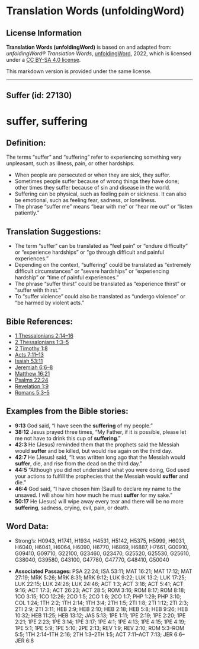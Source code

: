# Translation Words (unfoldingWord)

## License Information

**Translation Words (unfoldingWord)** is based on and adapted from: _unfoldingWord® Translation Words_, [unfoldingWord](https://unfoldingword.org/utw), 2022, which is licensed under a [CC BY-SA 4.0 license](https://creativecommons.org/licenses/by-sa/4.0/legalcode.en).

This markdown version is provided under the same license.



--------------------------------

## Suffer (id: 27130)

suffer, suffering
=================

Definition:
-----------

The terms “suffer” and “suffering” refer to experiencing something very unpleasant, such as illness, pain, or other hardships.

* When people are persecuted or when they are sick, they suffer.
* Sometimes people suffer because of wrong things they have done; other times they suffer because of sin and disease in the world.
* Suffering can be physical, such as feeling pain or sickness. It can also be emotional, such as feeling fear, sadness, or loneliness.
* The phrase “suffer me” means “bear with me” or “hear me out” or “listen patiently.”

Translation Suggestions:
------------------------

* The term “suffer” can be translated as “feel pain” or “endure difficulty” or “experience hardships” or “go through difficult and painful experiences.”
* Depending on the context, “suffering” could be translated as “extremely difficult circumstances” or “severe hardships” or “experiencing hardship” or “time of painful experiences.”
* The phrase “suffer thirst” could be translated as “experience thirst” or “suffer with thirst.”
* To “suffer violence” could also be translated as “undergo violence” or “be harmed by violent acts.”

Bible References:
-----------------

* [1 Thessalonians 2:14–16](https://ref.ly/1Thess2:14-1Thess2:16)
* [2 Thessalonians 1:3–5](https://ref.ly/2Thess1:3-2Thess1:5)
* [2 Timothy 1:8](https://ref.ly/2Tim1:8)
* [Acts 7:11–13](https://ref.ly/Acts7:11-Acts7:13)
* [Isaiah 53:11](https://ref.ly/Isa53:11)
* [Jeremiah 6:6–8](https://ref.ly/Jer6:6-Jer6:8)
* [Matthew 16:21](https://ref.ly/Matt16:21)
* [Psalms 22:24](https://ref.ly/Ps22:24)
* [Revelation 1:9](https://ref.ly/Rev1:9)
* [Romans 5:3–5](https://ref.ly/Rom5:3-Rom5:5)

Examples from the Bible stories:
--------------------------------

* **9:13** God said, “I have seen the **suffering** of my people.”
* **38:12** Jesus prayed three times, “My Father, if it is possible, please let me not have to drink this cup of **suffering**.”
* **42:3** He (Jesus) reminded them that the prophets said the Messiah would **suffer** and be killed, but would rise again on the third day.
* **42:7** He (Jesus) said, “It was written long ago that the Messiah would **suffer**, die, and rise from the dead on the third day.”
* **44:5** “Although you did not understand what you were doing, God used your actions to fulfill the prophecies that the Messiah would **suffer** and die.”
* **46:4** God said, “I have chosen him (Saul) to declare my name to the unsaved. I will show him how much he must **suffer** for my sake.”
* **50:17** He (Jesus) will wipe away every tear and there will be no more **suffering**, sadness, crying, evil, pain, or death.

Word Data:
----------

* Strong’s: H0943, H1741, H1934, H4531, H5142, H5375, H5999, H6031, H6040, H6041, H6064, H6090, H6770, H6869, H6887, H7661, G00910, G09410, G09710, G22100, G23460, G23470, G25520, G25530, G25610, G38040, G39580, G43100, G47780, G47770, G48410, G50040

* **Associated Passages:** PSA 22:24; ISA 53:11; MAT 16:21; MAT 17:12; MAT 27:19; MRK 5:26; MRK 8:31; MRK 9:12; LUK 9:22; LUK 13:2; LUK 17:25; LUK 22:15; LUK 24:26; LUK 24:46; ACT 1:3; ACT 3:18; ACT 5:41; ACT 9:16; ACT 17:3; ACT 26:23; ACT 28:5; ROM 3:16; ROM 8:17; ROM 8:18; 1CO 3:15; 1CO 12:26; 2CO 1:5; 2CO 1:6; 2CO 1:7; PHP 1:29; PHP 3:10; COL 1:24; 1TH 2:2; 1TH 2:14; 1TH 3:4; 2TH 1:5; 2TI 1:8; 2TI 1:12; 2TI 2:3; 2TI 2:9; 2TI 3:11; HEB 2:9; HEB 2:10; HEB 2:18; HEB 5:8; HEB 9:26; HEB 10:32; HEB 11:25; HEB 13:12; JAS 5:13; 1PE 1:11; 1PE 2:19; 1PE 2:20; 1PE 2:21; 1PE 2:23; 1PE 3:14; 1PE 3:17; 1PE 4:1; 1PE 4:13; 1PE 4:15; 1PE 4:19; 1PE 5:1; 1PE 5:9; 1PE 5:10; 2PE 2:13; REV 1:9; REV 2:10; ROM 5:3–ROM 5:5; 1TH 2:14–1TH 2:16; 2TH 1:3–2TH 1:5; ACT 7:11–ACT 7:13; JER 6:6–JER 6:8


